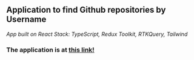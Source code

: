 ## Application to find Github repositories by Username

_App built on React Stack: TypeScript, Redux Toolkit, RTKQuery, Tailwind_

### The application is at [this link!](https://react-stack-github.netlify.app/)
